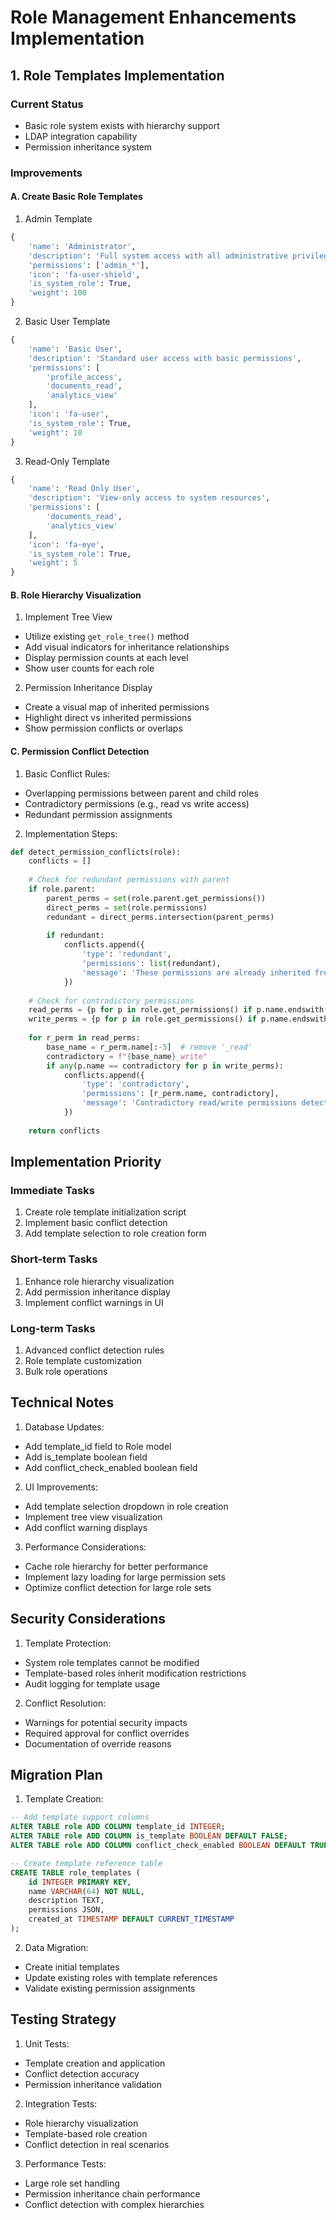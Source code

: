 # Role Management Enhancements Implementation

## 1. Role Templates Implementation

### Current Status
- Basic role system exists with hierarchy support
- LDAP integration capability
- Permission inheritance system

### Improvements

#### A. Create Basic Role Templates
1. Admin Template
```python
{
    'name': 'Administrator',
    'description': 'Full system access with all administrative privileges',
    'permissions': ['admin_*'],
    'icon': 'fa-user-shield',
    'is_system_role': True,
    'weight': 100
}
```

2. Basic User Template
```python
{
    'name': 'Basic User',
    'description': 'Standard user access with basic permissions',
    'permissions': [
        'profile_access',
        'documents_read',
        'analytics_view'
    ],
    'icon': 'fa-user',
    'is_system_role': True,
    'weight': 10
}
```

3. Read-Only Template
```python
{
    'name': 'Read Only User',
    'description': 'View-only access to system resources',
    'permissions': [
        'documents_read',
        'analytics_view'
    ],
    'icon': 'fa-eye',
    'is_system_role': True,
    'weight': 5
}
```

#### B. Role Hierarchy Visualization
1. Implement Tree View
- Utilize existing `get_role_tree()` method
- Add visual indicators for inheritance relationships
- Display permission counts at each level
- Show user counts for each role

2. Permission Inheritance Display
- Create a visual map of inherited permissions
- Highlight direct vs inherited permissions
- Show permission conflicts or overlaps

#### C. Permission Conflict Detection
1. Basic Conflict Rules:
- Overlapping permissions between parent and child roles
- Contradictory permissions (e.g., read vs write access)
- Redundant permission assignments

2. Implementation Steps:
```python
def detect_permission_conflicts(role):
    conflicts = []
    
    # Check for redundant permissions with parent
    if role.parent:
        parent_perms = set(role.parent.get_permissions())
        direct_perms = set(role.permissions)
        redundant = direct_perms.intersection(parent_perms)
        
        if redundant:
            conflicts.append({
                'type': 'redundant',
                'permissions': list(redundant),
                'message': 'These permissions are already inherited from parent role'
            })
    
    # Check for contradictory permissions
    read_perms = {p for p in role.get_permissions() if p.name.endswith('_read')}
    write_perms = {p for p in role.get_permissions() if p.name.endswith('_write')}
    
    for r_perm in read_perms:
        base_name = r_perm.name[:-5]  # remove '_read'
        contradictory = f"{base_name}_write"
        if any(p.name == contradictory for p in write_perms):
            conflicts.append({
                'type': 'contradictory',
                'permissions': [r_perm.name, contradictory],
                'message': 'Contradictory read/write permissions detected'
            })
    
    return conflicts
```

## Implementation Priority

### Immediate Tasks
1. Create role template initialization script
2. Implement basic conflict detection
3. Add template selection to role creation form

### Short-term Tasks
1. Enhance role hierarchy visualization
2. Add permission inheritance display
3. Implement conflict warnings in UI

### Long-term Tasks
1. Advanced conflict detection rules
2. Role template customization
3. Bulk role operations

## Technical Notes

1. Database Updates:
- Add template_id field to Role model
- Add is_template boolean field
- Add conflict_check_enabled boolean field

2. UI Improvements:
- Add template selection dropdown in role creation
- Implement tree view visualization
- Add conflict warning displays

3. Performance Considerations:
- Cache role hierarchy for better performance
- Implement lazy loading for large permission sets
- Optimize conflict detection for large role sets

## Security Considerations

1. Template Protection:
- System role templates cannot be modified
- Template-based roles inherit modification restrictions
- Audit logging for template usage

2. Conflict Resolution:
- Warnings for potential security impacts
- Required approval for conflict overrides
- Documentation of override reasons

## Migration Plan

1. Template Creation:
```sql
-- Add template support columns
ALTER TABLE role ADD COLUMN template_id INTEGER;
ALTER TABLE role ADD COLUMN is_template BOOLEAN DEFAULT FALSE;
ALTER TABLE role ADD COLUMN conflict_check_enabled BOOLEAN DEFAULT TRUE;

-- Create template reference table
CREATE TABLE role_templates (
    id INTEGER PRIMARY KEY,
    name VARCHAR(64) NOT NULL,
    description TEXT,
    permissions JSON,
    created_at TIMESTAMP DEFAULT CURRENT_TIMESTAMP
);
```

2. Data Migration:
- Create initial templates
- Update existing roles with template references
- Validate existing permission assignments

## Testing Strategy

1. Unit Tests:
- Template creation and application
- Conflict detection accuracy
- Permission inheritance validation

2. Integration Tests:
- Role hierarchy visualization
- Template-based role creation
- Conflict detection in real scenarios

3. Performance Tests:
- Large role set handling
- Permission inheritance chain performance
- Conflict detection with complex hierarchies
